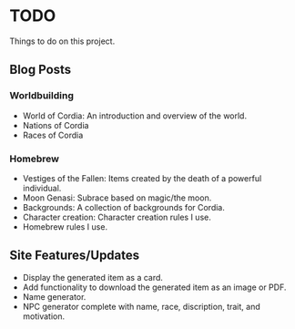 # TODO

Things to do on this project.

## Blog Posts

### Worldbuilding
- World of Cordia: An introduction and overview of the world.
- Nations of Cordia
- Races of Cordia

### Homebrew
- Vestiges of the Fallen: Items created by the death of a powerful individual.
- Moon Genasi: Subrace based on magic/the moon.
- Backgrounds: A collection of backgrounds for Cordia.
- Character creation: Character creation rules I use.
- Homebrew rules I use.

## Site Features/Updates
- Display the generated item as a card.
- Add functionality to download the generated item as an image or PDF.
- Name generator.
- NPC generator complete with name, race, discription, trait, and motivation.
